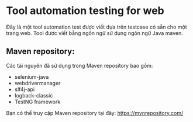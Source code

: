 # Tool automation testing for web
Đây là một tool automation test được viết dựa trên testcase có sẵn cho một trang web. Tool được viết bằng ngôn ngữ sử dụng ngôn ngữ Java maven.

## Maven repository:
Các tài nguyên đã sử dụng trong Maven repository bao gồm:
- selenium-java
- webdrivermanager
- slf4j-api
- logback-classic
- TestNG framework

Bạn có thể truy cập Maven repository tại đây: https://mvnrepository.com/
